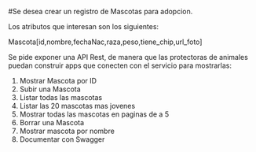 #Se desea crear un registro de Mascotas para adopcion. 

Los atributos que interesan son los siguientes:

Mascota[id,nombre,fechaNac,raza,peso,tiene_chip,url_foto]

Se pide exponer una API Rest, de manera que las protectoras de animales puedan construir apps que conecten con el servicio para mostrarlas:

1) Mostrar Mascota por ID
2) Subir una Mascota
3) Listar todas las mascotas
4) Listar las 20 mascotas mas jovenes
5) Mostrar todas las mascotas en paginas de a 5
6) Borrar una Mascota
7)  Mostrar mascota por nombre
8) Documentar con Swagger
